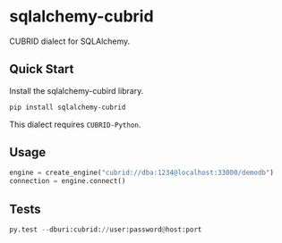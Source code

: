 sqlalchemy-cubrid
=================

CUBRID dialect for SQLAlchemy.


Quick Start
-----------
Install the sqlalchemy-cubird library.

```bash
pip install sqlalchemy-cubrid
```

This dialect requires ``CUBRID-Python``.


Usage
-----

```python
engine = create_engine("cubrid://dba:1234@localhost:33000/demodb")
connection = engine.connect()
```

Tests
-----

```python
py.test --dburi:cubrid://user:password@host:port
```
